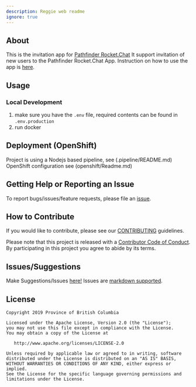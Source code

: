 ```yaml
---
description: Reggie web readme
ignore: true
---
```


## About

This is the invitation app for [Pathfinder Rocket.Chat](https://github.com/BCDevOps/platform-services/tree/master/apps/rocketchat)
It support invitation of new users to the Pathfinder Rocket.Chat App. Instruction on how to use the app is [here](https://github.com/bcgov/reggie-web/blob/master/UserInstructions.md).

## Usage

### Local Development

1. make sure you have the `.env` file, required contents can be found in `.env.production`
2. run docker

## Deployment (OpenShift)

Project is using a Nodejs based pipeline, see (.pipeline/README.md)
OpenShift configuration see (openshift/Readme.md)

## Getting Help or Reporting an Issue

To report bugs/issues/feature requests, please file an [issue](https://github.com/bcgov/reggie-web/issues/).

## How to Contribute

If you would like to contribute, please see our [CONTRIBUTING](CONTRIBUTING.md) guidelines.

Please note that this project is released with a [Contributor Code of Conduct](CODE_OF_CONDUCT.md). 
By participating in this project you agree to abide by its terms.

## Issues/Suggestions
Make Suggestions/Issues [here!](https://github.com/bcgov/reggie-web/issues/new)
Issues are [markdown supported](https://guides.github.com/features/mastering-markdown/).

## License

    Copyright 2019 Province of British Columbia

    Licensed under the Apache License, Version 2.0 (the "License");
    you may not use this file except in compliance with the License.
    You may obtain a copy of the License at

       http://www.apache.org/licenses/LICENSE-2.0

    Unless required by applicable law or agreed to in writing, software
    distributed under the License is distributed on an "AS IS" BASIS,
    WITHOUT WARRANTIES OR CONDITIONS OF ANY KIND, either express or implied.
    See the License for the specific language governing permissions and
    limitations under the License.
